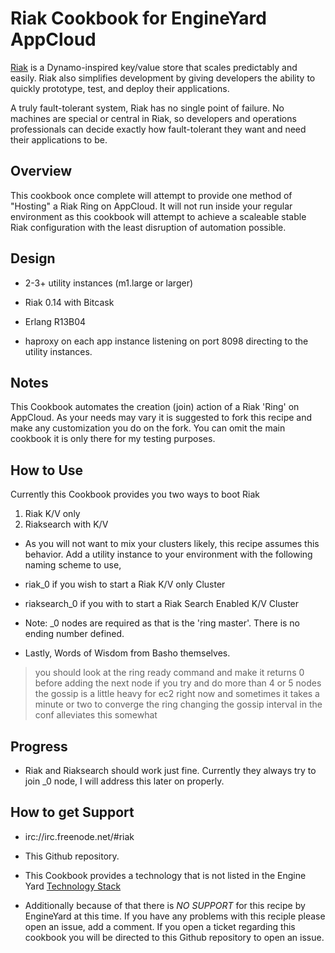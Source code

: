 Riak Cookbook for EngineYard AppCloud
=========

[Riak][1] is a Dynamo-inspired key/value store that scales predictably and easily. Riak also simplifies development by giving developers the ability to quickly prototype, test, and deploy their applications.

A truly fault-tolerant system, Riak has no single point of failure. No machines are special or central in Riak, so developers and operations professionals can decide exactly how fault-tolerant they want and need their applications to be.

Overview
--------

This cookbook once complete will attempt to provide one method of "Hosting" a Riak Ring on AppCloud.  It will not run inside your regular environment as this cookbook will attempt to achieve a scaleable stable Riak configuration with the least disruption of automation possible.

Design
--------

* 2-3+ utility instances (m1.large or larger)

* Riak 0.14 with Bitcask
* Erlang R13B04
* haproxy on each app instance listening on port 8098 directing to the utility instances.

Notes
--------

This Cookbook automates the creation (join) action of a Riak 'Ring' on AppCloud.  As your needs may vary it is suggested to fork this recipe and make any customization you do on the fork.  You can omit the main cookbook it is only there for my testing purposes.

How to Use
--------

Currently this Cookbook provides you two ways to boot Riak

1. Riak K/V only
2. Riaksearch with K/V

* As you will not want to mix your clusters likely, this recipe assumes this behavior.  Add a utility instance to your environment with the following naming scheme to use,

* riak_0 if you wish to start a Riak K/V only Cluster
* riaksearch_0 if you with to start a Riak Search Enabled K/V Cluster

* Note: _0 nodes are required as that is the 'ring master'.  There is no ending number defined.

* Lastly, Words of Wisdom from Basho themselves.

> you should look at the ring ready command and make it returns 0 before adding the next node
> if you try and do more than 4 or 5 nodes the gossip is a little heavy for ec2 right now
> and sometimes it takes a minute or two to converge the ring
> changing the gossip interval in the conf alleviates this somewhat


Progress
--------

* Riak and Riaksearch should work just fine.  Currently they always try to join _0 node, I will address this later on properly.

How to get Support
--------

* irc://irc.freenode.net/#riak
* This Github repository.
* This Cookbook provides a technology that is not listed in the Engine Yard [Technology Stack][2]

* Additionally because of that there is *NO SUPPORT* for this recipe by EngineYard at this time.  If you have any problems with this reciple please open an issue, add a comment.  If you open a ticket regarding this cookbook you will be directed to this Github repository to open an issue.


[1]: http://wiki.basho.com/display/RIAK/Riak
[2]: http://www.engineyard.com/products/technology/stack
